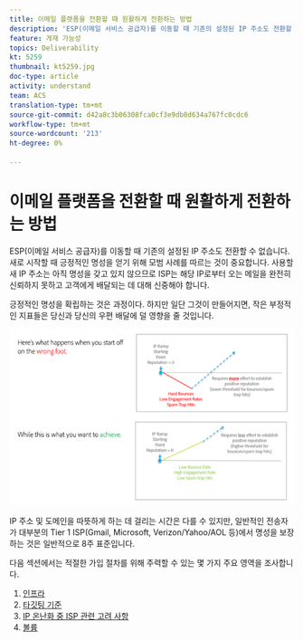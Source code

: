 ```yaml
---
title: 이메일 플랫폼을 전환할 때 원활하게 전환하는 방법
description: 'ESP(이메일 서비스 공급자)를 이동할 때 기존의 설정된 IP 주소도 전환할 수 없습니다. 새로 시작할 때 긍정적인 명성을 얻기 위해 모범 사례를 따르는 것이 중요합니다. '
feature: 게재 가능성
topics: Deliverability
kt: 5259
thumbnail: kt5259.jpg
doc-type: article
activity: understand
team: ACS
translation-type: tm+mt
source-git-commit: d42a8c3b06308fca0cf3e9db8d634a767fc0cdc6
workflow-type: tm+mt
source-wordcount: '213'
ht-degree: 0%

---
```



# 이메일 플랫폼을 전환할 때 원활하게 전환하는 방법

ESP(이메일 서비스 공급자)를 이동할 때 기존의 설정된 IP 주소도 전환할 수 없습니다. 새로 시작할 때 긍정적인 명성을 얻기 위해 모범 사례를 따르는 것이 중요합니다. 사용할 새 IP 주소는 아직 명성을 갖고 있지 않으므로 ISP는 해당 IP로부터 오는 메일을 완전히 신뢰하지 못하고 고객에게 배달되는 데 대해 신중해야 합니다.

긍정적인 명성을 확립하는 것은 과정이다. 하지만 일단 그것이 만들어지면, 작은 부정적인 지표들은 당신과 당신의 우편 배달에 덜 영향을 줄 것입니다.

![전환 프로세스](../assets/transition-process.png)

IP 주소 및 도메인을 따뜻하게 하는 데 걸리는 시간은 다를 수 있지만, 일반적인 전송자가 대부분의 Tier 1 ISP(Gmail, Microsoft, Verizon/Yahoo/AOL 등)에서 명성을 보장하는 것은 일반적으로 8주 표준입니다.

다음 섹션에서는 적절한 가입 절차를 위해 주력할 수 있는 몇 가지 주요 영역을 조사합니다.

1. [인프라](/help/transition-process/infrastructure.md)
2. [타깃팅 기준](/help/transition-process/targeting-criteria.md)
3. [IP 온난화 중 ISP 관련 고려 사항](/help/transition-process/isp-specific-considerations-during-ip-warming.md)
4. [볼륨](/help/transition-process/volume.md)
